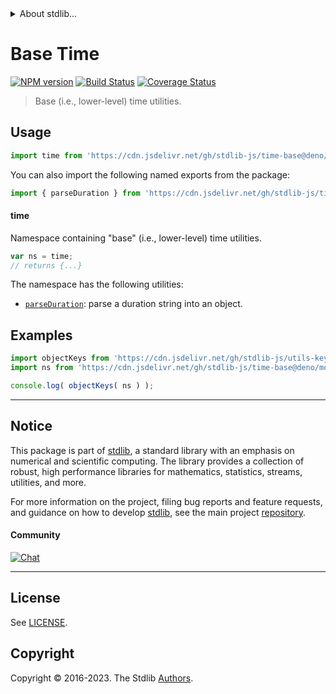 <!--

@license Apache-2.0

Copyright (c) 2022 The Stdlib Authors.

Licensed under the Apache License, Version 2.0 (the "License");
you may not use this file except in compliance with the License.
You may obtain a copy of the License at

   http://www.apache.org/licenses/LICENSE-2.0

Unless required by applicable law or agreed to in writing, software
distributed under the License is distributed on an "AS IS" BASIS,
WITHOUT WARRANTIES OR CONDITIONS OF ANY KIND, either express or implied.
See the License for the specific language governing permissions and
limitations under the License.

-->


<details>
  <summary>
    About stdlib...
  </summary>
  <p>We believe in a future in which the web is a preferred environment for numerical computation. To help realize this future, we've built stdlib. stdlib is a standard library, with an emphasis on numerical and scientific computation, written in JavaScript (and C) for execution in browsers and in Node.js.</p>
  <p>The library is fully decomposable, being architected in such a way that you can swap out and mix and match APIs and functionality to cater to your exact preferences and use cases.</p>
  <p>When you use stdlib, you can be absolutely certain that you are using the most thorough, rigorous, well-written, studied, documented, tested, measured, and high-quality code out there.</p>
  <p>To join us in bringing numerical computing to the web, get started by checking us out on <a href="https://github.com/stdlib-js/stdlib">GitHub</a>, and please consider <a href="https://opencollective.com/stdlib">financially supporting stdlib</a>. We greatly appreciate your continued support!</p>
</details>

# Base Time

[![NPM version][npm-image]][npm-url] [![Build Status][test-image]][test-url] [![Coverage Status][coverage-image]][coverage-url] <!-- [![dependencies][dependencies-image]][dependencies-url] -->

> Base (i.e., lower-level) time utilities.



<section class="usage">

## Usage

```javascript
import time from 'https://cdn.jsdelivr.net/gh/stdlib-js/time-base@deno/mod.js';
```

You can also import the following named exports from the package:

```javascript
import { parseDuration } from 'https://cdn.jsdelivr.net/gh/stdlib-js/time-base@deno/mod.js';
```

#### time

Namespace containing "base" (i.e., lower-level) time utilities.

```javascript
var ns = time;
// returns {...}
```

The namespace has the following utilities:

<!-- <toc pattern="*"> -->

<div class="namespace-toc">

-   <span class="signature">[`parseDuration`][@stdlib/time/base/parse-duration]</span><span class="delimiter">: </span><span class="description">parse a duration string into an object.</span>

</div>

<!-- </toc> -->

</section>

<!-- /.usage -->

<!-- Package notes. Make sure to keep an empty line after the `section` element and another before the `/section` close. -->

<section class="notes">

</section>

<!-- /.notes -->

<section class="examples">

## Examples

<!-- TODO: better examples -->

<!-- eslint no-undef: "error" -->

```javascript
import objectKeys from 'https://cdn.jsdelivr.net/gh/stdlib-js/utils-keys@deno/mod.js';
import ns from 'https://cdn.jsdelivr.net/gh/stdlib-js/time-base@deno/mod.js';

console.log( objectKeys( ns ) );
```

</section>

<!-- /.examples -->

<!-- Section for related `stdlib` packages. Do not manually edit this section, as it is automatically populated. -->

<section class="related">

</section>

<!-- /.related -->

<!-- Section for all links. Make sure to keep an empty line after the `section` element and another before the `/section` close. -->


<section class="main-repo" >

* * *

## Notice

This package is part of [stdlib][stdlib], a standard library with an emphasis on numerical and scientific computing. The library provides a collection of robust, high performance libraries for mathematics, statistics, streams, utilities, and more.

For more information on the project, filing bug reports and feature requests, and guidance on how to develop [stdlib][stdlib], see the main project [repository][stdlib].

#### Community

[![Chat][chat-image]][chat-url]

---

## License

See [LICENSE][stdlib-license].


## Copyright

Copyright &copy; 2016-2023. The Stdlib [Authors][stdlib-authors].

</section>

<!-- /.stdlib -->

<!-- Section for all links. Make sure to keep an empty line after the `section` element and another before the `/section` close. -->

<section class="links">

[npm-image]: http://img.shields.io/npm/v/@stdlib/time-base.svg
[npm-url]: https://npmjs.org/package/@stdlib/time-base

[test-image]: https://github.com/stdlib-js/time-base/actions/workflows/test.yml/badge.svg?branch=v0.1.1
[test-url]: https://github.com/stdlib-js/time-base/actions/workflows/test.yml?query=branch:v0.1.1

[coverage-image]: https://img.shields.io/codecov/c/github/stdlib-js/time-base/main.svg
[coverage-url]: https://codecov.io/github/stdlib-js/time-base?branch=main

<!--

[dependencies-image]: https://img.shields.io/david/stdlib-js/time-base.svg
[dependencies-url]: https://david-dm.org/stdlib-js/time-base/main

-->

[chat-image]: https://img.shields.io/gitter/room/stdlib-js/stdlib.svg
[chat-url]: https://app.gitter.im/#/room/#stdlib-js_stdlib:gitter.im

[stdlib]: https://github.com/stdlib-js/stdlib

[stdlib-authors]: https://github.com/stdlib-js/stdlib/graphs/contributors

[umd]: https://github.com/umdjs/umd
[es-module]: https://developer.mozilla.org/en-US/docs/Web/JavaScript/Guide/Modules

[deno-url]: https://github.com/stdlib-js/time-base/tree/deno
[umd-url]: https://github.com/stdlib-js/time-base/tree/umd
[esm-url]: https://github.com/stdlib-js/time-base/tree/esm
[branches-url]: https://github.com/stdlib-js/time-base/blob/main/branches.md

[stdlib-license]: https://raw.githubusercontent.com/stdlib-js/time-base/main/LICENSE

<!-- <toc-links> -->

[@stdlib/time/base/parse-duration]: https://github.com/stdlib-js/time-base-parse-duration/tree/deno

<!-- </toc-links> -->

</section>

<!-- /.links -->
